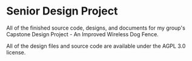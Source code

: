 # Senior Design Project

All of the finished source code, designs, and documents for my group's Capstone Design Project - An Improved Wireless Dog Fence.

All of the design files and source code are available under the AGPL 3.0 license.
